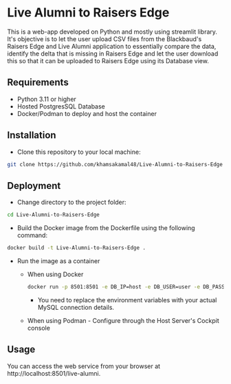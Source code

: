 # Live Alumni to Raisers Edge

This is a web-app developed on Python and mostly using streamlit library. It's objective is to let the user upload CSV 
files from the Blackbaud's Raisers Edge and Live Alumni application to essentially compare the data, identify the delta 
that is missing in Raisers Edge and let the user download this so that it can be uploaded to Raisers Edge using its 
Database view.

## Requirements
- Python 3.11 or higher
- Hosted PostgresSQL Database
- Docker/Podman to deploy and host the container

## Installation
- Clone this repository to your local machine:
```bash
git clone https://github.com/khamsakamal48/Live-Alumni-to-Raisers-Edge
```

## Deployment
- Change directory to the project folder:
```bash
cd Live-Alumni-to-Raisers-Edge
```
- Build the Docker image from the Dockerfile using the following command:
```bash
docker build -t Live-Alumni-to-Raisers-Edge .
```
- Run the image as a container
  - When using Docker
    ```bash
    docker run -p 8501:8501 -e DB_IP=host -e DB_USER=user -e DB_PASS=password -e DB_NAME=db Live-Alumni-to-Raisers-Edge
    ```
    - You need to replace the environment variables with your actual MySQL connection details.
  
  - When using Podman - Configure through the Host Server's Cockpit console 

## Usage
You can access the web service from your browser at http://localhost:8501/live-alumni.

